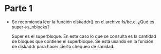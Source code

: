 # Parte 1

- Se recomienda leer la función diskaddr() en el archivo fs/bc.c. ¿Qué es super->s_nblocks?

	Super es el superbloque. En este caso lo que se consulta es la cantidad de bloques que contiene el superbloque. Se está usando en la función de diskaddr para hacer cierto chequeo de sanidad.
